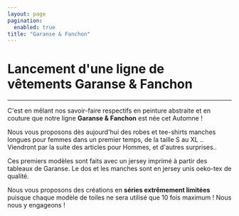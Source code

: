 ```yaml
---
layout: page
pagination:
  enabled: true
title: "Garanse & Fanchon"
---
```

# Lancement d'une ligne de vêtements Garanse & Fanchon
---
C'est en mêlant nos savoir-faire respectifs en peinture abstraite et en couture que notre ligne **Garanse & Fanchon** est née cet Automne ! 

Nous vous proposons dès aujourd'hui des robes et tee-shirts manches longues pour femmes dans un premier temps, de la taille S au XL .. Viendront par la suite des articles pour Hommes, et d'autres surprises..

Ces premiers modèles sont faits avec un jersey imprimé à partir des tableaux de Garanse. Le dos et les manches sont en jersey unis oeko-tex de qualité.

Nous vous proposons des créations en **séries extrêmement limitées** puisque chaque modèle de toiles ne sera utilisé que 10 fois maximum ! Nous nous y engageons !



